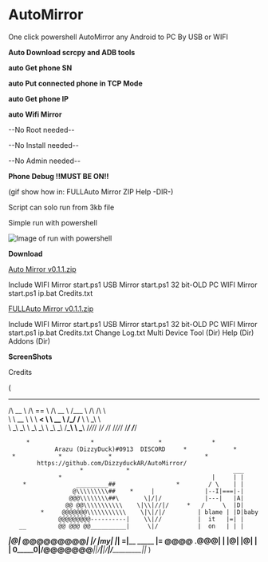# AutoMirror
One click powershell AutoMirror any Android to PC By USB or WIFI

**Auto Download scrcpy and ADB tools**

**auto Get phone SN**

**auto Put connected phone in TCP Mode**

**auto Get phone IP**

**auto Wifi Mirror**

--No Root needed--

--No Install needed--

--No Admin needed--

**Phone Debug !!MUST BE ON!!**

(gif show how in: FULLAuto Mirror ZIP Help -DIR-)

Script can solo run from 3kb file

Simple run with powershell

![Image of run with powershell](https://www.howtogeek.com/wp-content/uploads/2014/12/RightClick.png)



**Download**

[Auto Mirror v0.1.1.zip](https://github.com/DizzyduckAR/AutoMirror/raw/master/Auto%20Mirror%20v0.1.1.zip) 

Include
 WIFI Mirror start.ps1 
 USB Mirror start.ps1
 32 bit-OLD PC ‏‏WIFI Mirror start.ps1
 ip.bat
 Credits.txt



 
[FULLAuto Mirror  v0.1.1.zip](https://github.com/DizzyduckAR/AutoMirror/raw/master/FULLAuto%20Mirror%20%20v0.1.1.zip)

Include
 WIFI Mirror start.ps1 
 USB Mirror start.ps1
 32 bit-OLD PC ‏‏WIFI Mirror start.ps1
 ip.bat
 Credits.txt
 Change Log.txt
 Multi Device Tool (Dir) 
 Help (Dir)
 Addons (Dir)




**ScreenShots**






















Credits

(
 ______     ______     ______     ______     __  __    
/\  __ \   /\  == \   /\  __ \   /\___  \   /\ \/\ \   
\ \  __ \  \ \  __<   \ \  __ \  \/_/  /__  \ \ \_\ \  
 \ \_\ \_\  \ \_\ \_\  \ \_\ \_\   /\_____\  \ \_____\ 
  \/_/\/_/   \/_/ /_/   \/_/\/_/   \/_____/   \/_____/
                                                       
 
         *                 *                  *              *
                 Arazu (DizzyDuck)#0913  DISCORD     *             *
     *            *             *                          *
            https://github.com/DizzyduckAR/AutoMirror/
                        *            *                             ___
                  *                                          |     | |
        *              _________##                 *        / \    | |
                      @\\\\\\\\\##    *     |              |--I|===|-|
                     @@@\\\\\\\\##\       \|/|/            |---|   |A|
                    @@ @@\\\\\\\\\\\    \|\\|//|/     *   /     \  |D|
             *     @@@@@@@\\\\\\\\\\\    \|\|/|/         | blame | |D|baby
                  @@@@@@@@@----------|    \\|//          |  it   |=| |
       __         @@ @@@ @@__________|     \|/           |  on   | | |
  ____|_@|_       @@@@@@@@@__________|     \|/           |__my___| |_|
=|__ _____ |=     @@@@ .@@@__________|      |             |@| |@|  | |
____0_____0__\|/__@@@@__@@@__________|_\|/__|___\|/__\|/___________|_|_
)